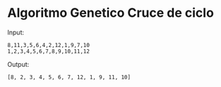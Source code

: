 # Algoritmo Genetico Cruce de ciclo

Input: 
```
8,11,3,5,6,4,2,12,1,9,7,10
1,2,3,4,5,6,7,8,9,10,11,12
```

Output:
```
[8, 2, 3, 4, 5, 6, 7, 12, 1, 9, 11, 10]
```
